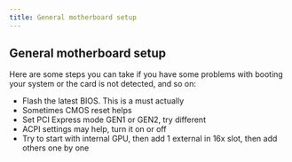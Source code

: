 ```yaml
---
title: General motherboard setup
---
```


## General motherboard setup
Here are some steps you can take if you have some problems with booting your system or the card is not detected, and so on:
- Flash the latest BIOS. This is a must actually
- Sometimes CMOS reset helps
- Set PCI Express mode GEN1 or GEN2, try different
- ACPI settings may help, turn it on or off
- Try to start with internal GPU, then add 1 external in 16x slot, then add others one by one
